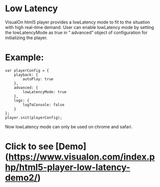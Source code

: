 # Low Latency
VisualOn html5 player provides a lowLatency mode to fit to the situation with high real-time demand. User can enable lowLatency mode by setting the lowLatencyMode as true in “ advanced” object of configuration for initializing the player.

# Example:
    var playerConfig = {
        playback: {
            autoPlay: true
        },
        advanced: {
            lowLatencyMode: true
        },
        logs: {
            logToConsole: false
        }
    };
    player.init(playerConfig);

Now lowLatency mode can only be used on chrome and safari.

# Click to see [Demo] (https://www.visualon.com/index.php/html5-player-low-latency-demo2/)

